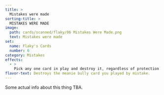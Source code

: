 ```yaml
---
title: >
  Mistakes were made
sorting-title: >
  MISTAKES WERE MADE
image: 
  path: cards/scanned/flaky/06 Mistakes Were Made.png
  text: Mistakes were made
set:
  name: Flaky's Cards
  number: 6
category: Mistakes
effects: 
  - >
    Pick any one card in play and destroy it, regardless of protection
flavor-text: Destroys the meanie bully card you played by mistake.
---
```

Some actual info about this thing TBA.
